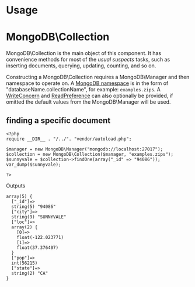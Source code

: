 # Usage


# MongoDB\Collection

MongoDB\Collection is the main object of this component.
It has convenience methods for most of the _usual suspects_ tasks, such as inserting
documents, querying, updating, counting, and so on.

Constructing a MongoDB\Collection requires a MongoDB\Manager and then namespace to operate
on. A [MongoDB namespace](http://docs.mongodb.org/manual/faq/developers/#faq-dev-namespace)
is in the form of "databaseName.collectionName", for example: `examples.zips`.
A [WriteConcern](http://docs.mongodb.org/manual/core/write-concern/) and
[ReadPreference](http://docs.mongodb.org/manual/core/read-preference/) can also optionally
be provided, if omitted the default values from the MongoDB\Manager will be used.


## finding a specific document
```
<?php
require __DIR__ . "/../". "vendor/autoload.php";

$manager = new MongoDB\Manager("mongodb://localhost:27017");
$collection = new MongoDB\Collection($manager, "examples.zips");
$sunnyvale = $collection->findOne(array("_id" => "94086"));
var_dump($sunnyvale);

?>
```
Outputs
```
array(5) {
  ["_id"]=>
  string(5) "94086"
  ["city"]=>
  string(9) "SUNNYVALE"
  ["loc"]=>
  array(2) {
    [0]=>
    float(-122.023771)
    [1]=>
    float(37.376407)
  }
  ["pop"]=>
  int(56215)
  ["state"]=>
  string(2) "CA"
}
```
